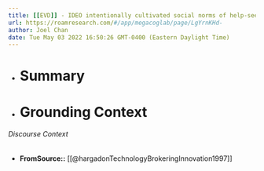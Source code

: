 ```yaml
---
title: [[EVD]] - IDEO intentionally cultivated social norms of help-seeking and help-giving across disciplinary and project boundaries to maintain analogical flows of knowledge, using mechanisms such as peer reputation for performance evaluations - [[@hargadonTechnologyBrokeringInnovation1997]]
url: https://roamresearch.com/#/app/megacoglab/page/LgYrnKHd-
author: Joel Chan
date: Tue May 03 2022 16:50:26 GMT-0400 (Eastern Daylight Time)
---
```


- # Summary
- # Grounding Context

###### Discourse Context

- **FromSource::** [[@hargadonTechnologyBrokeringInnovation1997]]
